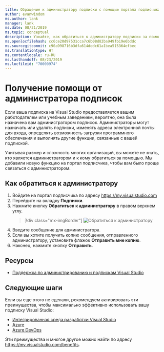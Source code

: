 ```yaml
---
title: Обращение к администратору подписки с помощью портала подписчика
author: evanwindom
ms.author: lank
manager: lank
ms.date: 08/21/2019
ms.topic: conceptual
description: Узнайте, как обратиться к администратору подписки за помощью с вопросами или проблемами.
ms.openlocfilehash: cc6ce20d97531cca7c6b08d82ba949fb19e6bddc
ms.sourcegitcommit: c90a998716b3dfa614dedc61a1bea515364efbec
ms.translationtype: HT
ms.contentlocale: ru-RU
ms.lasthandoff: 08/23/2019
ms.locfileid: "70000974"
---
```

# <a name="get-assistance-from-your-subscriptions-adminstrator"></a>Получение помощи от администратора подписок
Если ваша подписка на Visual Studio предоставляется вашим работодателем или учебным заведением, вероятно, она была назначена вам администратором подписок.  Администраторы могут назначать или удалять подписки, изменять адреса электронной почты для входа, определять возможность загрузки программного обеспечения и выполнять другие функции, связанные с вашей подпиской.

Учитывая размер и сложность многих организаций, вы можете не знать, кто является администратором и к кому обратиться за помощью.  Мы добавили новую функцию на портал подписчика, чтобы вам было проще связаться с администратором.   

## <a name="how-to-contact-your-admin"></a>Как обратиться к администратору
1. Войдите на портал подписчика по адресу https://my.visualstudio.com
2. Перейдите на вкладку **Подписки**. 
3. Нажмите кнопку **Обратиться к администратору** в правом верхнем углу. 
   > [!div class="mx-imgBorder"]
   > ![Обратиться к администратору](_img/contact-my-admin/contact-my-admin-button.png)
4. Введите сообщение для администратора.
5. Если вы хотите получить копию сообщения, отправленного администратору, установите флажок **Отправить мне копию**. 
6. Наконец, нажмите кнопку **Отправить**.

## <a name="resources"></a>Ресурсы
- [Поддержка по администрированию и подпискам Visual Studio](https://visualstudio.microsoft.com/support/support-overview-vs)

## <a name="next-steps"></a>Следующие шаги
Если вы еще этого не сделали, рекомендуем активировать эти преимущества, чтобы максимально эффективно использовать вашу подписку Visual Studio:
- [Интегрированная среда разработки Visual Studio](vs-ide-benefit.md)
- [Azure](vs-azure.md)
- [Azure DevOps](vs-azure-devops.md)

Эти преимущества и многое другое можно найти по адресу https://my.visualstudio.com/benefits.

